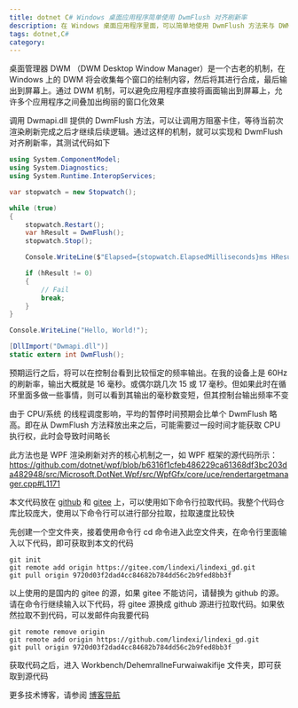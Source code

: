 ```yaml
---
title: dotnet C# Windows 桌面应用程序简单使用 DwmFlush 对齐刷新率
description: 在 Windows 桌面应用程序里面，可以简单地使用 DwmFlush 方法来与 DWM 对齐刷新率
tags: dotnet,C#
category: 
---
```


<!-- CreateTime:2025/06/17 07:05:22 -->

<!-- 发布 -->
<!-- 博客 -->

桌面管理器 DWM （DWM Desktop Window Manager）是一个古老的机制，在 Windows 上的 DWM 将会收集每个窗口的绘制内容，然后将其进行合成，最后输出到屏幕上。通过 DWM 机制，可以避免应用程序直接将画面输出到屏幕上，允许多个应用程序之间叠加出绚丽的窗口化效果

调用 Dwmapi.dll 提供的 DwmFlush 方法，可以让调用方阻塞卡住，等待当前次渲染刷新完成之后才继续后续逻辑。通过这样的机制，就可以实现和 DwmFlush 对齐刷新率，其测试代码如下

```csharp
using System.ComponentModel;
using System.Diagnostics;
using System.Runtime.InteropServices;

var stopwatch = new Stopwatch();

while (true)
{
    stopwatch.Restart();
    var hResult = DwmFlush();
    stopwatch.Stop();

    Console.WriteLine($"Elapsed={stopwatch.ElapsedMilliseconds}ms HResult={hResult}");

    if (hResult != 0)
    {
        // Fail
        break;
    }
}

Console.WriteLine("Hello, World!");

[DllImport("Dwmapi.dll")]
static extern int DwmFlush();
```

预期运行之后，将可以在控制台看到比较恒定的频率输出。在我的设备上是 60Hz 的刷新率，输出大概就是 16 毫秒。或偶尔跳几次 15 或 17 毫秒。但如果此时在循环里面多做一些事情，则可以看到其输出的毫秒数变短，但其控制台输出频率不变

由于 CPU/系统 的线程调度影响，平均的暂停时间预期会比单个 DwmFlush 略高。即在从 DwmFlush 方法释放出来之后，可能需要过一段时间才能获取 CPU 执行权，此时会导致时间略长

此方法也是 WPF 渲染刷新对齐的核心机制之一，如 WPF 框架的源代码所示：<https://github.com/dotnet/wpf/blob/b6316f1cfeb486229ca61368df3bc203da482948/src/Microsoft.DotNet.Wpf/src/WpfGfx/core/uce/rendertargetmanager.cpp#L1171>

本文代码放在 [github](https://github.com/lindexi/lindexi_gd/tree/9720d03f2dad4cc84682b784dd56c2b9fed8bb3f/Workbench/DehemrallneFurwaiwakifije) 和 [gitee](https://gitee.com/lindexi/lindexi_gd/blob/9720d03f2dad4cc84682b784dd56c2b9fed8bb3f/Workbench/DehemrallneFurwaiwakifije) 上，可以使用如下命令行拉取代码。我整个代码仓库比较庞大，使用以下命令行可以进行部分拉取，拉取速度比较快

先创建一个空文件夹，接着使用命令行 cd 命令进入此空文件夹，在命令行里面输入以下代码，即可获取到本文的代码

```
git init
git remote add origin https://gitee.com/lindexi/lindexi_gd.git
git pull origin 9720d03f2dad4cc84682b784dd56c2b9fed8bb3f
```

以上使用的是国内的 gitee 的源，如果 gitee 不能访问，请替换为 github 的源。请在命令行继续输入以下代码，将 gitee 源换成 github 源进行拉取代码。如果依然拉取不到代码，可以发邮件向我要代码

```
git remote remove origin
git remote add origin https://github.com/lindexi/lindexi_gd.git
git pull origin 9720d03f2dad4cc84682b784dd56c2b9fed8bb3f
```

获取代码之后，进入 Workbench/DehemrallneFurwaiwakifije 文件夹，即可获取到源代码

更多技术博客，请参阅 [博客导航](https://blog.lindexi.com/post/%E5%8D%9A%E5%AE%A2%E5%AF%BC%E8%88%AA.html )
